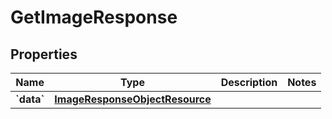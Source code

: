
# GetImageResponse

## Properties
| Name | Type | Description | Notes |
| ------------ | ------------- | ------------- | ------------- |
| **&#x60;data&#x60;** | [**ImageResponseObjectResource**](ImageResponseObjectResource.md) |  |  |



